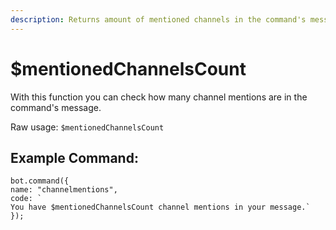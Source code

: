 ```yaml
---
description: Returns amount of mentioned channels in the command's message.
---
```


# $mentionedChannelsCount

With this function you can check how many channel mentions are in the command's message.

Raw usage: `$mentionedChannelsCount`

## Example Command:

```text
bot.command({
name: "channelmentions",
code: `
You have $mentionedChannelsCount channel mentions in your message.`
});
```

